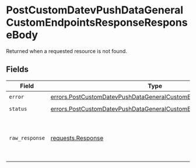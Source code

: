 # PostCustomDatevPushDataGeneralCustomEndpointsResponseResponseBody

Returned when a requested resource is not found.


## Fields

| Field                                                                                                                                                    | Type                                                                                                                                                     | Required                                                                                                                                                 | Description                                                                                                                                              |
| -------------------------------------------------------------------------------------------------------------------------------------------------------- | -------------------------------------------------------------------------------------------------------------------------------------------------------- | -------------------------------------------------------------------------------------------------------------------------------------------------------- | -------------------------------------------------------------------------------------------------------------------------------------------------------- |
| `error`                                                                                                                                                  | [errors.PostCustomDatevPushDataGeneralCustomEndpointsResponseError](../../models/errors/postcustomdatevpushdatageneralcustomendpointsresponseerror.md)   | :heavy_check_mark:                                                                                                                                       | N/A                                                                                                                                                      |
| `status`                                                                                                                                                 | [errors.PostCustomDatevPushDataGeneralCustomEndpointsResponseStatus](../../models/errors/postcustomdatevpushdatageneralcustomendpointsresponsestatus.md) | :heavy_check_mark:                                                                                                                                       | N/A                                                                                                                                                      |
| `raw_response`                                                                                                                                           | [requests.Response](https://requests.readthedocs.io/en/latest/api/#requests.Response)                                                                    | :heavy_minus_sign:                                                                                                                                       | Raw HTTP response; suitable for custom response parsing                                                                                                  |